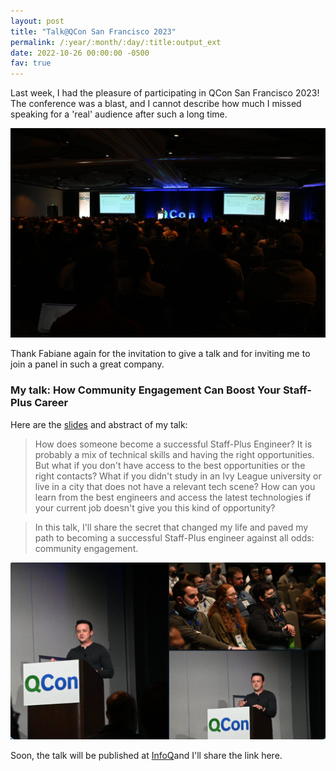```yaml
---
layout: post
title: "Talk@QCon San Francisco 2023"
permalink: /:year/:month/:day/:title:output_ext
date: 2022-10-26 00:00:00 -0500
fav: true
---
```


Last week, I had the pleasure of participating in QCon San Francisco 2023! The conference was a blast, and I cannot describe how much I missed speaking for a 'real' audience after such a long time.

[![QConSF](/assets/2022/qconsf1.png "QConSF")](/assets/2022/qconsf1.png)

Thank Fabiane again for the invitation to give a talk and for inviting me to join a panel in such a great company.

### My talk: How Community Engagement Can Boost Your Staff-Plus Career

Here are the [slides](https://ederign.me/assets/talks/qconsf2022.pdf) and abstract of my talk:

> How does someone become a successful Staff-Plus Engineer? It is probably a mix of technical skills and having the right opportunities. But what if you don't have access to the best opportunities or the right contacts? What if you didn't study in an Ivy League university or live in a city that does not have a relevant tech scene? How can you learn from the best engineers and access the latest technologies if your current job doesn't give you this kind of opportunity?

> In this talk, I'll share the secret that changed my life and paved my path to becoming a successful Staff-Plus engineer against all odds: community engagement.

[![QConSF](/assets/2022/qconsf2.png "QConSF")](/assets/2022/qconsf2.png)

Soon, the talk will be published at [InfoQ](https://infoq.com)and I'll share the link here.
